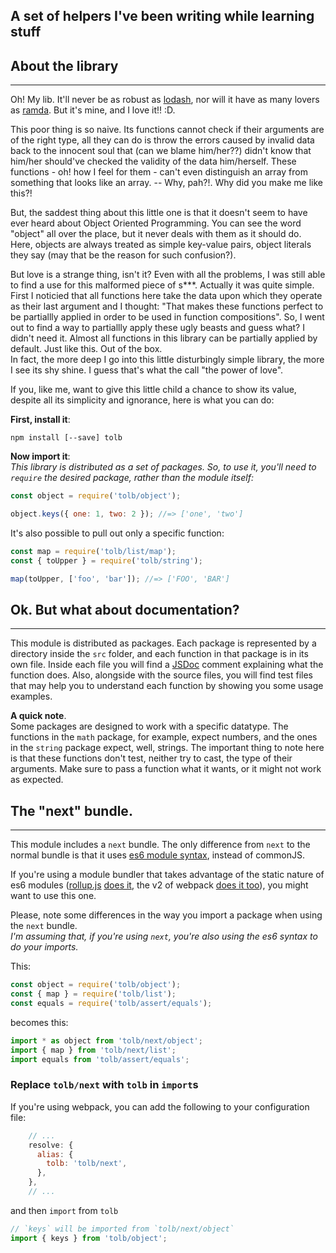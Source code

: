 **A set of helpers I've been writing while learning stuff**
-----------------------------------------------------------

## About the library
-------------------
Oh! My lib. It'll never be as robust as [lodash](https://lodash.com/), nor will it
have as many lovers as [ramda](http://ramdajs.com/). 
But it's mine, and I love it!! :D.

This poor thing is so naive. Its functions cannot check if their arguments are
of the right type, all they can do is throw the errors caused by invalid data
back to the innocent soul that (can we blame him/her??) didn't know that him/her
should've checked the validity of the data him/herself. These functions - oh! how
I feel for them - can't even distinguish an array from something that looks like
an array. -- Why, pah?!. Why did you make me like this?!  

But, the saddest thing about this little one is that it doesn't seem to have
ever heard about Object Oriented Programming. You can see the word "object" all
over the place, but it never deals with them as it should do. Here, objects are
always treated as simple key-value pairs, object literals they say (may that be
the reason for such confusion?).  

But love is a strange thing, isn't it? Even with all the problems, I was still
able to find a use for this malformed piece of s***. Actually it was quite simple.  
First I noticied that all functions here take the
data upon which they operate as their last argument and I thought:
"That makes these functions perfect to be partiallly applied in order to be used
in function compositions". So, I went out to find a way to partiallly apply these
ugly beasts and  guess what? I didn't need it. Almost all functions in this library
can be partially applied by default. Just like this. Out of the box.  
In fact, the more deep I go into this little disturbingly simple library, the
more I see its shy shine. I guess that's what the call "the power of love".


If you, like me, want to give this little child a chance to show its value,
despite all its simplicity and ignorance, here is what you can do:

**First, install it**:
```
npm install [--save] tolb
```

**Now import it**:  
*This library is distributed as a set of packages. So, to use it, you'll need to
`require` the desired package, rather than the module itself:*
```javascript
const object = require('tolb/object');

object.keys({ one: 1, two: 2 }); //=> ['one', 'two']
```

It's also possible to pull out only a specific function:
```javascript
const map = require('tolb/list/map');
const { toUpper } = require('tolb/string');

map(toUpper, ['foo', 'bar']); //=> ['FOO', 'BAR']
```

## Ok. But what about documentation?
----------------
This module is distributed as packages. Each package is represented by a directory
inside the `src` folder, and each function in that package is in its own file.
Inside each file you will find a [JSDoc](http://usejsdoc.org/) comment
explaining what the function does. Also, alongside with the source files, you will
find test files that may help you to understand each function by showing you some
usage examples.  

**A quick note**.  
Some packages are designed to work with a specific datatype. The functions in
the `math` package, for example, expect numbers, and the ones in the `string` package
expect, well, strings. The important thing to note here is that these functions
don't test, neither try to cast, the type of their arguments. Make sure to pass a
function what it wants, or it might not work as expected.

## The "next" bundle.
---------------------
This module includes a `next` bundle. The only difference from `next` to the normal
bundle is that it uses [es6 module syntax](http://exploringjs.com/es6/ch_modules.html),
instead of commonJS.

If you're using a module bundler that takes advantage of the static nature of es6 modules ([rollup.js](http://rollupjs.org/) [does it](https://blog.mariusschulz.com/2016/06/12/bundling-and-tree-shaking-with-rollup-and-ecmascript-2015-modules), the v2 of webpack [does it too](http://www.2ality.com/2015/12/webpack-tree-shaking.html)), you might want to use this one. 

Please, note some differences in the way you import a package when using the `next` bundle.  
*I'm assuming that, if you're using `next`, you're also using the es6 syntax to do your imports.*  

This:
```javascript
const object = require('tolb/object');
const { map } = require('tolb/list');
const equals = require('tolb/assert/equals');
```
becomes this:
```javascript
import * as object from 'tolb/next/object';
import { map } from 'tolb/next/list';
import equals from 'tolb/assert/equals';
```

### Replace `tolb/next` with `tolb` in `import`s
If you're using webpack, you can add the following to your configuration file:
```javascript
    // ...
    resolve: {
      alias: {
        tolb: 'tolb/next',
      },
    },
    // ...
```
and then `import` from `tolb`
```javascript
// `keys` will be imported from `tolb/next/object` 
import { keys } from 'tolb/object';
```
